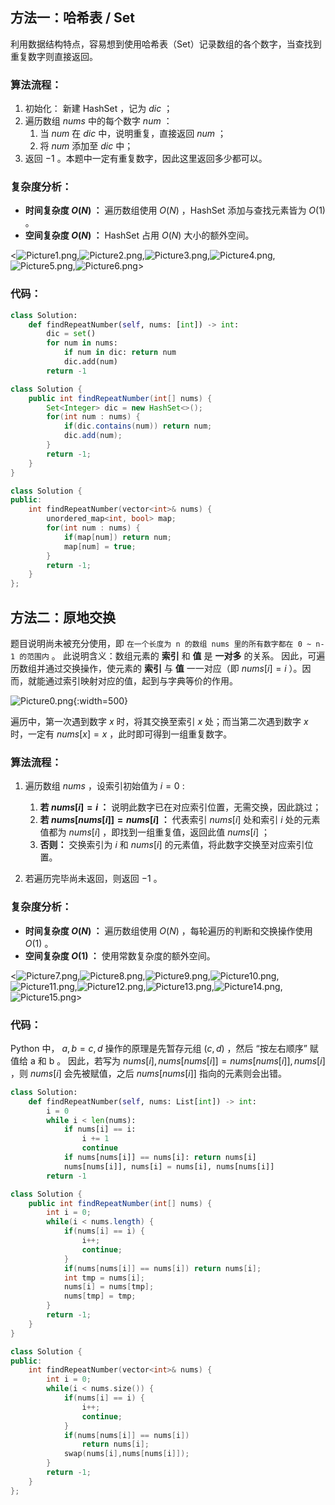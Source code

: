 ## 方法一：哈希表 / Set

利用数据结构特点，容易想到使用哈希表（Set）记录数组的各个数字，当查找到重复数字则直接返回。

### 算法流程：

1. 初始化： 新建 HashSet ，记为 $dic$ ；
2. 遍历数组 $nums$ 中的每个数字 $num$ ：
   1. 当 $num$ 在 $dic$ 中，说明重复，直接返回 $num$ ；
   2. 将 $num$ 添加至 $dic$ 中；
3. 返回 $-1$ 。本题中一定有重复数字，因此这里返回多少都可以。

### 复杂度分析：

- **时间复杂度 $O(N)$ ：** 遍历数组使用 $O(N)$ ，HashSet 添加与查找元素皆为 $O(1)$ 。
- **空间复杂度 $O(N)$ ：** HashSet 占用 $O(N)$ 大小的额外空间。

<![Picture1.png](https://pic.leetcode-cn.com/b73933d9cafbbed2d3b3cc3353f2ef7e9af2614d623c7e87f7bc6d8fbaf27f40-Picture1.png),![Picture2.png](https://pic.leetcode-cn.com/e97aa100bcab08166e04da36bc9f3537d2cde0f7cc4e027e12b4765fd3c0f042-Picture2.png),![Picture3.png](https://pic.leetcode-cn.com/3e40c3d2c2d5b36522d7884c685029720dffb787d4c2dd12b70596d4cedf8120-Picture3.png),![Picture4.png](https://pic.leetcode-cn.com/b5a77688e2c989573786fa7b6b1b30026f9ffe0070d0b1760cf8931573545462-Picture4.png),![Picture5.png](https://pic.leetcode-cn.com/29528f65ea95425b032c3039a8c80d9e2ae4f9cac89eef3a8c19bfc668abb546-Picture5.png),![Picture6.png](https://pic.leetcode-cn.com/23d093dbd8fd248e9075fbee511483adaef103fb072d18eec3a8d3d00c870512-Picture6.png)>

### 代码：

```Python []
class Solution:
    def findRepeatNumber(self, nums: [int]) -> int:
        dic = set()
        for num in nums:
            if num in dic: return num
            dic.add(num)
        return -1
```

```Java []
class Solution {
    public int findRepeatNumber(int[] nums) {
        Set<Integer> dic = new HashSet<>();
        for(int num : nums) {
            if(dic.contains(num)) return num;
            dic.add(num);
        }
        return -1;
    }
}
```

```C++ []
class Solution {
public:
    int findRepeatNumber(vector<int>& nums) {
        unordered_map<int, bool> map;
        for(int num : nums) {
            if(map[num]) return num;
            map[num] = true;
        }
        return -1;
    }
};
```

## 方法二：原地交换

题目说明尚未被充分使用，即 `在一个长度为 n 的数组 nums 里的所有数字都在 0 ~ n-1 的范围内` 。 此说明含义：数组元素的 **索引** 和 **值** 是 **一对多** 的关系。
因此，可遍历数组并通过交换操作，使元素的 **索引** 与 **值** 一一对应（即 $nums[i] = i$ ）。因而，就能通过索引映射对应的值，起到与字典等价的作用。

![Picture0.png](https://pic.leetcode-cn.com/1618146573-bOieFQ-Picture0.png){:width=500}

遍历中，第一次遇到数字 $x$ 时，将其交换至索引 $x$ 处；而当第二次遇到数字 $x$ 时，一定有 $nums[x] = x$ ，此时即可得到一组重复数字。

### 算法流程：

1. 遍历数组 $nums$ ，设索引初始值为 $i = 0$ :
   1. **若 $nums[i] = i$ ：** 说明此数字已在对应索引位置，无需交换，因此跳过；
   2. **若 $nums[nums[i]] = nums[i]$ ：** 代表索引 $nums[i]$ 处和索引 $i$ 处的元素值都为 $nums[i]$ ，即找到一组重复值，返回此值 $nums[i]$ ；
   3. **否则：** 交换索引为 $i$ 和 $nums[i]$ 的元素值，将此数字交换至对应索引位置。

2. 若遍历完毕尚未返回，则返回 $-1$ 。

### 复杂度分析：

- **时间复杂度 $O(N)$ ：** 遍历数组使用 $O(N)$ ，每轮遍历的判断和交换操作使用 $O(1)$ 。
- **空间复杂度 $O(1)$ ：** 使用常数复杂度的额外空间。

<![Picture7.png](https://pic.leetcode-cn.com/45a6303cd3ab50036a99ae89e2b0458f9b4885bb9d089997dfc0e5851a6a6300-Picture7.png),![Picture8.png](https://pic.leetcode-cn.com/58905a586575382e51096a5ce3e9e098ef8df215723174b4ac1d042e10a95c01-Picture8.png),![Picture9.png](https://pic.leetcode-cn.com/68a992b40bd5781a388c4fe811cd7a7c9b8dbb659089ed7473605323df76d241-Picture9.png),![Picture10.png](https://pic.leetcode-cn.com/98fd49b23dbb73cba6c551faaabfaaf5b3bbaed5f50f6c11ac42496bdfd2eba1-Picture10.png),![Picture11.png](https://pic.leetcode-cn.com/e6089e2d686fb1e76feb4f065ed14f7d2c02eadcdbfb6d4e2e9b6843f64914c3-Picture11.png),![Picture12.png](https://pic.leetcode-cn.com/80f2f1df8c43f56d63d09118fcb49c6c9d834aa743b01e9f8fd2b1ac9ce85403-Picture12.png),![Picture13.png](https://pic.leetcode-cn.com/64c97efd298d010e91b89eb18c7eb961538d6c1da400495c328dd92de3b47648-Picture13.png),![Picture14.png](https://pic.leetcode-cn.com/eaf0db1a4b0e0869d29fa789a234888d45dfffc5d1d13c5fb1c237a0b1bc5389-Picture14.png),![Picture15.png](https://pic.leetcode-cn.com/82ea50d1915609e368839cac6d4e0e615ff8297138aff645d0c2aba79e6a7b7e-Picture15.png)>

### 代码：

Python 中， $a, b = c, d$ 操作的原理是先暂存元组 $(c, d)$ ，然后 “按左右顺序” 赋值给 a 和 b 。
因此，若写为 $nums[i], nums[nums[i]] = nums[nums[i]], nums[i]$ ，则 $nums[i]$ 会先被赋值，之后 $nums[nums[i]]$ 指向的元素则会出错。

```Python []
class Solution:
    def findRepeatNumber(self, nums: List[int]) -> int:
        i = 0
        while i < len(nums):
            if nums[i] == i:
                i += 1
                continue
            if nums[nums[i]] == nums[i]: return nums[i]
            nums[nums[i]], nums[i] = nums[i], nums[nums[i]]
        return -1
```

```Java []
class Solution {
    public int findRepeatNumber(int[] nums) {
        int i = 0;
        while(i < nums.length) {
            if(nums[i] == i) {
                i++;
                continue;
            }
            if(nums[nums[i]] == nums[i]) return nums[i];
            int tmp = nums[i];
            nums[i] = nums[tmp];
            nums[tmp] = tmp;
        }
        return -1;
    }
}
```

```C++ []
class Solution {
public:
    int findRepeatNumber(vector<int>& nums) {
        int i = 0;
        while(i < nums.size()) {
            if(nums[i] == i) {
                i++;
                continue;
            }
            if(nums[nums[i]] == nums[i])
                return nums[i];
            swap(nums[i],nums[nums[i]]);
        }
        return -1;
    }
};
```